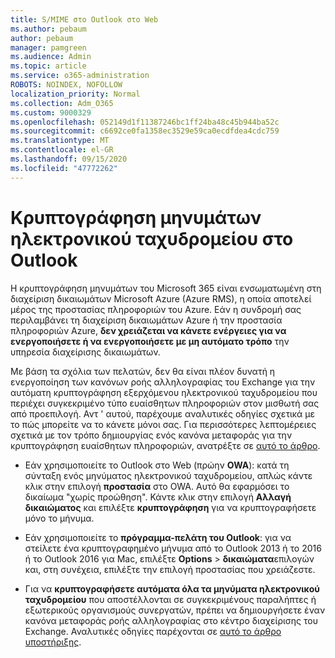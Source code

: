 ```yaml
---
title: S/MIME στο Outlook στο Web
ms.author: pebaum
author: pebaum
manager: pamgreen
ms.audience: Admin
ms.topic: article
ms.service: o365-administration
ROBOTS: NOINDEX, NOFOLLOW
localization_priority: Normal
ms.collection: Adm_O365
ms.custom: 9000329
ms.openlocfilehash: 052149d1f11387246bc1ff24ba48c45b944ba52c
ms.sourcegitcommit: c6692ce0fa1358ec3529e59ca0ecdfdea4cdc759
ms.translationtype: MT
ms.contentlocale: el-GR
ms.lasthandoff: 09/15/2020
ms.locfileid: "47772262"
---
```

# <a name="encrypt-email-messages-in-outlook"></a>Κρυπτογράφηση μηνυμάτων ηλεκτρονικού ταχυδρομείου στο Outlook

Η κρυπτογράφηση μηνυμάτων του Microsoft 365 είναι ενσωματωμένη στη διαχείριση δικαιωμάτων Microsoft Azure (Azure RMS), η οποία αποτελεί μέρος της προστασίας πληροφοριών του Azure. Εάν η συνδρομή σας περιλαμβάνει τη διαχείριση δικαιωμάτων Azure ή την προστασία πληροφοριών Azure, **δεν χρειάζεται να κάνετε ενέργειες για να ενεργοποιήσετε ή να ενεργοποιήσετε με μη αυτόματο τρόπο** την υπηρεσία διαχείρισης δικαιωμάτων.

Με βάση τα σχόλια των πελατών, δεν θα είναι πλέον δυνατή η ενεργοποίηση των κανόνων ροής αλληλογραφίας του Exchange για την αυτόματη κρυπτογράφηση εξερχόμενου ηλεκτρονικού ταχυδρομείου που περιέχει συγκεκριμένο τύπο ευαίσθητων πληροφοριών στον μισθωτή σας από προεπιλογή. Αντ ' αυτού, παρέχουμε αναλυτικές οδηγίες σχετικά με το πώς μπορείτε να το κάνετε μόνοι σας. Για περισσότερες λεπτομέρειες σχετικά με τον τρόπο δημιουργίας ενός κανόνα μεταφοράς για την κρυπτογράφηση ευαίσθητων πληροφοριών, ανατρέξτε σε [αυτό το άρθρο](https://aka.ms/OmeEtr).

- Εάν χρησιμοποιείτε το Outlook στο Web (πρώην **OWA**): κατά τη σύνταξη ενός μηνύματος ηλεκτρονικού ταχυδρομείου, απλώς κάντε κλικ στην επιλογή **προστασία** στο OWA. Αυτό θα εφαρμόσει το δικαίωμα "χωρίς προώθηση". Κάντε κλικ στην επιλογή **Αλλαγή δικαιώματος** και επιλέξτε **κρυπτογράφηση** για να κρυπτογραφήσετε μόνο το μήνυμα.

- Εάν χρησιμοποιείτε το **πρόγραμμα-πελάτη του Outlook**: για να στείλετε ένα κρυπτογραφημένο μήνυμα από το Outlook 2013 ή το 2016 ή το Outlook 2016 για Mac, επιλέξτε **Options**  >  **δικαιώματα**επιλογών και, στη συνέχεια, επιλέξτε την επιλογή προστασίας που χρειάζεστε.

- Για να **κρυπτογραφήσετε αυτόματα όλα τα μηνύματα ηλεκτρονικού ταχυδρομείου** που αποστέλλονται σε συγκεκριμένους παραλήπτες ή εξωτερικούς οργανισμούς συνεργατών, πρέπει να δημιουργήσετε έναν κανόνα μεταφοράς ροής αλληλογραφίας στο κέντρο διαχείρισης του Exchange. Αναλυτικές οδηγίες παρέχονται σε [αυτό το άρθρο υποστήριξης](https://docs.microsoft.com/microsoft-365/compliance/define-mail-flow-rules-to-encrypt-email#create-mail-flow-rules-to-encrypt-email-messages-with-the-new-ome-capabilities).

